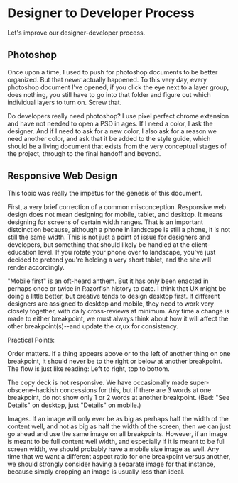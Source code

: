# Designer to Developer Process

Let's improve our designer-developer process.


## Photoshop

Once upon a time, I used to push for photoshop documents to be better organized.  But that *never* actually happened.  To this very day, every photoshop document I've opened, if you click the eye next to a layer group, does nothing, you still have to go into that folder and figure out which individual layers to turn on.  Screw that.

Do developers really need photoshop?  I use pixel perfect chrome extension and have not needed to open a PSD in ages.  If I need a color, I ask the designer.  And if I need to ask for a new color, I also ask for a reason we need another color, and ask that it be added to the style guide, which should be a living document that exists from the very conceptual stages of the project, through to the final handoff and beyond.


## Responsive Web Design

This topic was really the impetus for the genesis of this document.

First, a very brief correction of a common misconception.  Responsive web design does not mean designing for mobile, tablet, and desktop.  It means designing for screens of certain width ranges.  That is an important distcinction because, although a phone in landscape is still a phone, it is not still the same width. This is not just a point of issue for designers and developers, but something that should likely be handled at the client-education level.  If you rotate your phone over to landscape, you've just decided to pretend you're holding a very short tablet, and the site will render accordingly.

"Mobile first" is an oft-heard anthem.  But it has only been enacted in perhaps once or twice in Razorfish history to date. I think that UX might be doing a little better, but creative tends to design desktop first.  If different designers are assigned to desktop and mobile, they need to work very closely together, with daily cross-reviews at minimum.  Any time a change is made to either breakpoint, we must always think about how it will affect the other breakpoint(s)--and update the cr,ux for consistency.

Practical Points:

Order matters.  If a thing appears above or to the left of another thing on one breakpoint, it should never be to the right or below at another breakpoint.  The flow is just like reading: Left to right, top to bottom.

The copy deck is not responsive.  We have occasionally made super-obscene-hackish concessions for this, but if there are 3 words at one breakpoint, do not show only 1 or 2 words at another breakpoint. (Bad: "See Details" on desktop, just "Details" on mobile.)

Images.  If an image will only ever be as big as perhaps half the width of the content well, and not as big as half the width of the screen, then we can just go ahead and use the same image on all breakpoints.  However, if an image is meant to be full content well width, and especially if it is meant to be full screen width, we should probably have a mobile size image as well.  Any time that we want a different aspect ratio for one breakpoint versus another, we should strongly consider having a separate image for that instance, because simply cropping an image is usually less than ideal.

